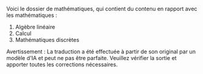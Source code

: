 Voici le dossier de mathématiques, qui contient du contenu en rapport avec les mathématiques :
1. Algèbre linéaire
2. Calcul
3. Mathématiques discrètes


Avertissement : La traduction a été effectuée à partir de son original par un modèle d'IA et peut ne pas être parfaite. Veuillez vérifier la sortie et apporter toutes les corrections nécessaires.